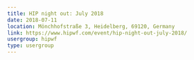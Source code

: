 ```yaml
---
title: HIP night out: July 2018
date: 2018-07-11
location: Mönchhofstraße 3, Heidelberg, 69120, Germany
link: https://www.hipwf.com/event/hip-night-out-july-2018/
usergroup: hipwf
type: usergroup
---
```

